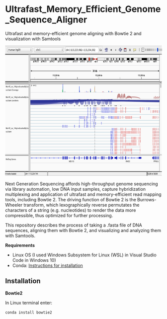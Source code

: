 # Ultrafast_Memory_Efficient_Genome_Sequence_Aligner
Ultrafast and memory-efficient genome aligning with Bowtie 2 and visualization with Samtools

<a href="url"><img src="https://github.com/MattLondon101/Images/blob/master/samtools.png" align="center" height="422" width="723" ></a>

Next Generation Sequencing affords high-throughput genome sequencing via library automation, low DNA input samples, capture hybridization multiplexing and application of ultrafast and memory-efficient read mapping tools, including Bowtie 2. The driving function of Bowtie 2 is the Burrows-Wheeler transform, which lexographically reverse permutates the characters of a string (e.g. nucleotides) to render the data more compressible, thus optimized for further processing.

This repository describes the process of taking a .fasta file of DNA sequences, aligning them with Bowtie 2, and visualizing and analyzing them with Samtools.

**Requirements**
* Linux OS (I used Windows Subsystem for Linux (WSL) in Visual Studio Code in Windows 10)
* Conda: [Instructions for installation](https://conda.io/projects/conda/en/latest/user-guide/install/linux.html)

## Installation
**Bowtie2**

In Linux terminal enter:
```
conda install bowtie2
```



